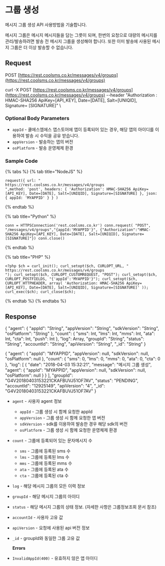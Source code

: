 # 그룹 생성

메시지 그룹 생성 API 사용방법을 기술합니다.

메시지 그룹은 메시지 메시지들을 담는 그릇이 되며, 한번의 요청으로 대량의 메시지를 관리/발송하려면 발송 전 메시지 그룹을 생성해야 합니다. 또한 이미 발송에 사용된 메시지 그룹은 더 이상 발송할 수 없습니다.

## Request

POST [https://rest.coolsms.co.kr/messages/v4/groups](https://rest.coolsms.co.kr/messages/v4/groups)

curl -X POST [https://rest.coolsms.co.kr/messages/v4/groups](https://rest.coolsms.co.kr/messages/v4/groups)  --header "Authorization : HMAC-SHA256 ApiKey=\[API\_KEY\], Date=\[DATE\], Salt=\[UNIQID\], Signature= \[SIGNATURE\]" \

### Optional Body Parameters

* `appId` - 쿨에스엠에스 앱스토어에 앱이 등록되어 있는 경우, 해당 앱의 아이디를 이용하여 발송 시 수익을 공유 받습니다.
* `appVersion` - 발송하는 앱의 버전
* `osPlatform` - 발송 운영체제 환경

### Sample Code

{% tabs %}
{% tab title="NodeJS" %}
```text
request({ url: "
https://rest.coolsms.co.kr/messages/v4/groups
",method: 'post', headers: { 'Authorization': HMAC-SHA256 ApiKey=[API_KEY], Date=[DATE], Salt=[UNIQID], Signature=[SIGNATURE] }, json: { appId: 'MYAPPID' } } )
```
{% endtab %}

{% tab title="Python" %}
```text
conn = HTTPSConnection('rest.coolsms.co.kr') conn.request( "POST", "/messages/v4/groups","{appId:'MYAPPID'}", {"Authorization":"HMAC-SHA256 ApiKey=[API_KEY], Date=[DATE], Salt=[UNIQID], Signature=[SIGNATURE]"}) conn.close()
```
{% endtab %}

{% tab title="PHP" %}
```text
<?php $ch = curl_init(); curl_setopt($ch, CURLOPT_URL, "
https://rest.coolsms.co.kr/messages/v4/groups
"); curl_setopt($ch, CURLOPT_CUSTOMREQUEST, "POST"); curl_setopt($ch, CURLOPT_POSTFIELDS, "{'appId':'MYAPPID'}"); curl_setopt($ch, CURLOPT_HTTPHEADER, array( 'Authorization: HMAC-SHA256 ApiKey=[API_KEY], Date=[DATE], Salt=[UNIQID], Signature=[SIGNATURE]' )); curl_exec($ch); curl_close($ch);
```
{% endtab %}
{% endtabs %}

## Response

{ "agent": { "appId": "String", "appVersion": "String", "sdkVersion": "String", "osPlatform": "String" }, "count": { "sms": Int, "lms": Int, "mms": Int, "ata": Int, "cta": Int, "push": Int }, "log": Array, "groupId": "String", "status": "String", "accountId": "String", "apiVersion": "String", "\_id": "String" }

{ "agent": { "appId": "MYAPPID", "appVersion": null, "sdkVersion": null, "osPlatform": null }, "count": { "sms": 0, "lms": 0, "mms": 0, "ata": 0, "cta": 0 }, "log": \[ { "date": "2018-04-03 15:32:21", "message": "메시지 그룹 생성", "agent": { "appId": "MYAPPID", "appVersion": null, "sdkVersion": null, "osPlatform": null } } \], "groupId": "G4V20180403153221CKAFBUVJ51OF7AV", "status": "PENDING", "accountId": "12925149", "apiVersion": "4", "\_id": "G4V20180403153221CKAFBUVJ51OF7AV" }

* `agent` - 사용자 agent 정보
  * `appId` - 그룹 생성 시 함께 요청한 appId
  * `appVersion` - 그룹 생성 시 함께 요청한 앱 버전
  * `sdkVersion` - sdk를 이용하여 발송한 경우 해당 sdk의 버전
  * `osPlatform` - 그룹 생성 시 함께 요청한 운영체제 환경
* `count` - 그룹에 등록되어 있는 문자메시지 수
  * `sms` - 그룹에 등록된 sms 수
  * `lms` - 그룹에 등록된 lms 수
  * `mms` - 그룹에 등록된 mms 수
  * `ata` - 그룹에 등록된 ata 수
  * `cta` - 그룹에 등록된 cta 수
* `log` - 해당 메시지 그룹의 모든 이력 정보
* `groupId` - 해당 메시지 그룹의 아이디
* `status` - 해당 메시지 그룹의 상태 정보. \(자세한 사항은 그룹정보조회 문서 참조\)
* `accountId` - 사용자 고유 값
* `apiVersion` - 요청에 사용된 api 버전 정보
* `_id` - groupId와 동일한 그룹 고유 값

  **Errors**

* `InvalidAppId(400)` - 유효하지 않은 앱 아이디 

